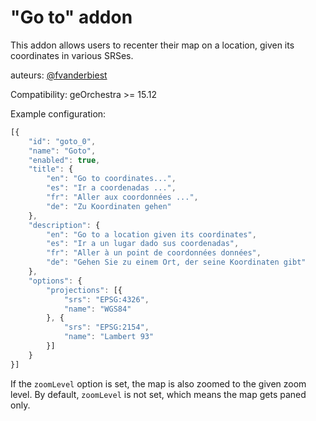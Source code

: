 # "Go to" addon

This addon allows users to recenter their map on a location, given its coordinates in various SRSes.

auteurs: [@fvanderbiest](https://github.com/fvanderbiest/)

Compatibility: geOrchestra >= 15.12

Example configuration:
```js
[{
    "id": "goto_0",
    "name": "Goto",
    "enabled": true,
    "title": {
        "en": "Go to coordinates...",
        "es": "Ir a coordenadas ...",
        "fr": "Aller aux coordonnées ...",
        "de": "Zu Koordinaten gehen"
    },
    "description": {
        "en": "Go to a location given its coordinates",
        "es": "Ir a un lugar dado sus coordenadas",
        "fr": "Aller à un point de coordonnées données",
        "de": "Gehen Sie zu einem Ort, der seine Koordinaten gibt"
    },
    "options": {
        "projections": [{
            "srs": "EPSG:4326",
            "name": "WGS84"
        }, {
            "srs": "EPSG:2154",
            "name": "Lambert 93"
        }]
    }
}]
```

If the `zoomLevel` option is set, the map is also zoomed to the given zoom level.
By default, `zoomLevel` is not set, which means the map gets paned only.
